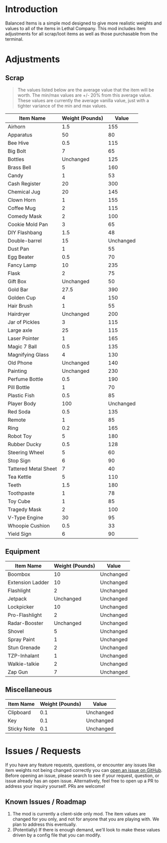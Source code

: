 # Introduction
Balanced Items is a simple mod designed to give more realistic weights and values to all of the items in Lethal Company.
This mod includes item adjustments for all scrap/loot items as well as those purchasable from the terminal.

# Adjustments
## Scrap
> The values listed below are the average value that the item will be worth. The min/max values are +/- 20% from this average value.
> These values are currently the average vanilla value, just with a tighter variance of the min and max values.

| Item Name            | Weight (Pounds) | Value     |
|----------------------|-----------------|-----------|
| Airhorn              | 1.5             | 155       |
| Apparatus            | 50              | 80        |
| Bee Hive             | 0.5             | 115       |
| Big Bolt             | 7               | 65        |
| Bottles              | Unchanged       | 125       |
| Brass Bell           | 5               | 160       |
| Candy                | 1               | 53        |
| Cash Register        | 20              | 300       |
| Chemical Jug         | 20              | 145       |
| Clown Horn           | 1               | 155       |
| Coffee Mug           | 2               | 115       |
| Comedy Mask          | 2               | 100       |
| Cookie Mold Pan      | 3               | 65        |
| DIY Flashbang        | 1.5             | 48        |
| Double-barrel        | 15              | Unchanged |
| Dust Pan             | 1               | 55        |
| Egg Beater           | 0.5             | 70        |
| Fancy Lamp           | 10              | 235       |
| Flask                | 2               | 75        |
| Gift Box             | Unchanged       | 50        |
| Gold Bar             | 27.5            | 390       |
| Golden Cup           | 4               | 150       |
| Hair Brush           | 1               | 55        |
| Hairdryer            | Unchanged       | 200       |
| Jar of Pickles       | 3               | 115       |
| Large axle           | 25              | 115       |
| Laser Pointer        | 1               | 165       |
| Magic 7 Ball         | 0.5             | 135       |
| Magnifying Glass     | 4               | 130       |
| Old Phone            | Unchanged       | 140       |
| Painting             | Unchanged       | 230       |
| Perfume Bottle       | 0.5             | 190       |
| Pill Bottle          | 1               | 70        |
| Plastic Fish         | 0.5             | 85        |
| Player Body          | 100             | Unchanged |
| Red Soda             | 0.5             | 135       |
| Remote               | 1               | 85        |
| Ring                 | 0.2             | 165       |
| Robot Toy            | 5               | 180       |
| Rubber Ducky         | 0.5             | 128       |
| Steering Wheel       | 5               | 60        |
| Stop Sign            | 6               | 90        |
| Tattered Metal Sheet | 7               | 40        |
| Tea Kettle           | 5               | 110       |
| Teeth                | 1.5             | 180       |
| Toothpaste           | 1               | 78        |
| Toy Cube             | 1               | 85        |
| Tragedy Mask         | 2               | 100       |
| V-Type Engine        | 30              | 95        |
| Whoopie Cushion      | 0.5             | 33        |
| Yield Sign           | 6               | 90        |

## Equipment
| Item Name        | Weight (Pounds) | Value     |
|------------------|-----------------|-----------|
| Boombox          | 10              | Unchanged |
| Extension Ladder | 10              | Unchanged |
| Flashlight       | 2               | Unchanged |
| Jetpack          | Unchanged       | Unchanged |
| Lockpicker       | 10              | Unchanged |
| Pro-Flashlight   | 2               | Unchanged |
| Radar-Booster    | Unchanged       | Unchanged |
| Shovel           | 5               | Unchanged |
| Spray Paint      | 1               | Unchanged |
| Stun Grenade     | 2               | Unchanged |
| TZP-Inhalant     | 1               | Unchanged |
| Walkie-talkie    | 2               | Unchanged |
| Zap Gun          | 7               | Unchanged |

## Miscellaneous
| Item Name   | Weight (Pounds) | Value     |
|-------------|-----------------|-----------|
| Clipboard   | 0.1             | Unchanged |
| Key         | 0.1             | Unchanged |
| Sticky Note | 0.1             | Unchanged |

# Issues / Requests
If you have any feature requests, questions, or encounter any issues like item weights not being changed correctly you can [open an issue on GitHub](https://github.com/Doug-Murphy/LethalCompanyMods/issues).
Before opening an issue, please search to see if your request, question, or issue already has an open issue.
Alternatively, feel free to open up a PR to address your inquiry yourself. PRs are welcome!

## Known Issues / Roadmap
1. The mod is currently a client-side only mod. The item values are changed for you only, and not for anyone that you are playing with. We plan to address this eventually.
2. (Potentially) If there is enough demand, we'll look to make these values driven by a config file that you can modify.